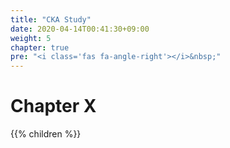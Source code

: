```yaml
---
title: "CKA Study"
date: 2020-04-14T00:41:30+09:00
weight: 5
chapter: true
pre: "<i class='fas fa-angle-right'></i>&nbsp;"
---
```


# Chapter X

{{% children %}}
